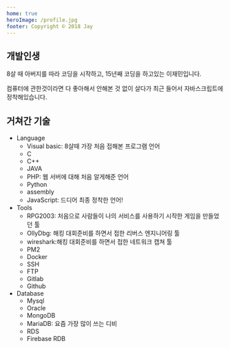 ```yaml
---
home: true
heroImage: /profile.jpg
footer: Copyright © 2018 Jay
---
```


## 개발인생
8살 때 아버지를 따라 코딩을 시작하고, 15년째 코딩을 하고있는 이재민입니다.

컴퓨터에 관한것이라면 다 좋아해서 안해본 것 없이 살다가 최근 들어서 자바스크립트에 정착해있습니다.

## 거쳐간 기술
- Language
    - Visual basic: 8살때 가장 처음 접해본 프로그램 언어
    - C
    - C++
    - JAVA
    - PHP: 웹 서버에 대해 처음 알게해준 언어
    - Python
    - assembly
    - JavaScript: 드디어 최종 정착한 언어!
- Tools
    - RPG2003: 처음으로 사람들이 나의 서비스를 사용하기 시작한 게임을 만들었던 툴
    - OllyDbg: 해킹 대회준비를 하면서 접한 리버스 엔지니어링 툴
    - wireshark:해킹 대회준비를 하면서 접한 네트워크 캡쳐 툴
    - PM2
    - Docker
    - SSH
    - FTP
    - Gitlab
    - Github
- Database
    - Mysql
    - Oracle
    - MongoDB
    - MariaDB: 요즘 가장 많이 쓰는 디비
    - RDS
    - Firebase RDB
